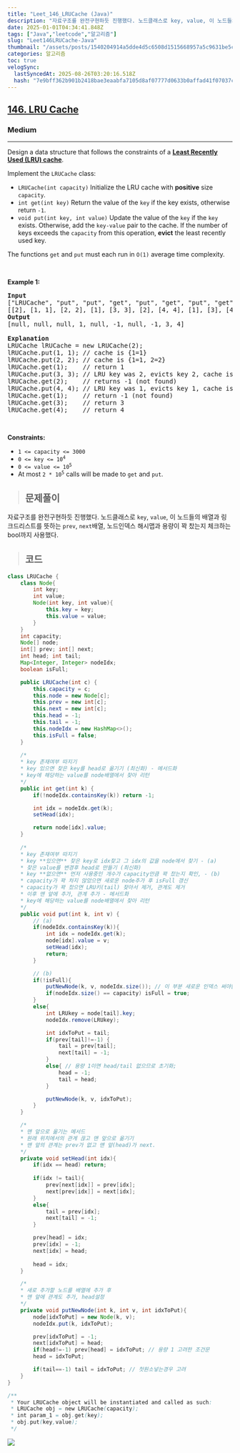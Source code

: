 ```yaml
---
title: "Leet_146_LRUCache (Java)"
description: "자료구조를 완전구현하듯 진행했다. 노드클래스로 key, value, 이 노드들의 배열과 링크드리스트를 뜻하는 prev, next배열, 노드인덱스 해시맵과 용량이 꽉 찼는지 체크하는 bool까지 사용했다.}/\*\*Your LRUCache object will be in"
date: 2025-01-01T04:34:41.848Z
tags: ["Java","leetcode","알고리즘"]
slug: "Leet146LRUCache-Java"
thumbnail: "/assets/posts/1540204914a5dde4d5c6508d1515668957a5c9631be5c727c52dd6a7bb38f475.png"
categories: 알고리즘
toc: true
velogSync:
  lastSyncedAt: 2025-08-26T03:20:16.518Z
  hash: "7e9bff362b901b2418bae3eaabfa7105d8af07777d0633b0affad41f07037cfa"
---
```


<h2><a href="https://leetcode.com/problems/lru-cache">146. LRU Cache</a></h2><h3>Medium</h3><hr><p>Design a data structure that follows the constraints of a <strong><a href="https://en.wikipedia.org/wiki/Cache_replacement_policies#LRU" target="_blank">Least Recently Used (LRU) cache</a></strong>.</p>

<p>Implement the <code>LRUCache</code> class:</p>

<ul>
	<li><code>LRUCache(int capacity)</code> Initialize the LRU cache with <strong>positive</strong> size <code>capacity</code>.</li>
	<li><code>int get(int key)</code> Return the value of the <code>key</code> if the key exists, otherwise return <code>-1</code>.</li>
	<li><code>void put(int key, int value)</code> Update the value of the <code>key</code> if the <code>key</code> exists. Otherwise, add the <code>key-value</code> pair to the cache. If the number of keys exceeds the <code>capacity</code> from this operation, <strong>evict</strong> the least recently used key.</li>
</ul>

<p>The functions <code>get</code> and <code>put</code> must each run in <code>O(1)</code> average time complexity.</p>

<p>&nbsp;</p>
<p><strong class="example">Example 1:</strong></p>

<pre>
<strong>Input</strong>
[&quot;LRUCache&quot;, &quot;put&quot;, &quot;put&quot;, &quot;get&quot;, &quot;put&quot;, &quot;get&quot;, &quot;put&quot;, &quot;get&quot;, &quot;get&quot;, &quot;get&quot;]
[[2], [1, 1], [2, 2], [1], [3, 3], [2], [4, 4], [1], [3], [4]]
<strong>Output</strong>
[null, null, null, 1, null, -1, null, -1, 3, 4]

<strong>Explanation</strong>
LRUCache lRUCache = new LRUCache(2);
lRUCache.put(1, 1); // cache is {1=1}
lRUCache.put(2, 2); // cache is {1=1, 2=2}
lRUCache.get(1);    // return 1
lRUCache.put(3, 3); // LRU key was 2, evicts key 2, cache is {1=1, 3=3}
lRUCache.get(2);    // returns -1 (not found)
lRUCache.put(4, 4); // LRU key was 1, evicts key 1, cache is {4=4, 3=3}
lRUCache.get(1);    // return -1 (not found)
lRUCache.get(3);    // return 3
lRUCache.get(4);    // return 4
</pre>

<p>&nbsp;</p>
<p><strong>Constraints:</strong></p>

<ul>
	<li><code>1 &lt;= capacity &lt;= 3000</code></li>
	<li><code>0 &lt;= key &lt;= 10<sup>4</sup></code></li>
	<li><code>0 &lt;= value &lt;= 10<sup>5</sup></code></li>
	<li>At most <code>2 * 10<sup>5</sup></code> calls will be made to <code>get</code> and <code>put</code>.</li>
</ul>

> ## 문제풀이

자료구조를 완전구현하듯 진행했다. 노드클래스로 `key`, `value`, 이 노드들의 배열과 링크드리스트를 뜻하는 `prev`, `next`배열, 노드인덱스 해시맵과 용량이 꽉 찼는지 체크하는 bool까지 사용했다.


> ## 코드

```java
class LRUCache {
    class Node{
        int key;
        int value;
        Node(int key, int value){
            this.key = key;
            this.value = value;
        }
    }
    int capacity;
    Node[] node;
    int[] prev; int[] next;
    int head; int tail;
    Map<Integer, Integer> nodeIdx;
    boolean isFull;

    public LRUCache(int c) {
        this.capacity = c;
        this.node = new Node[c];
        this.prev = new int[c];
        this.next = new int[c];
        this.head = -1;
        this.tail = -1;
        this.nodeIdx = new HashMap<>();
        this.isFull = false;
    }
    
    /*
    * key 존재여부 따지기
    * key 있으면 찾은 key를 head로 옮기기 (최신화) - 메서드화
    * key에 해당하는 value를 node배열에서 찾아 리턴
    */
    public int get(int k) {
        if(!nodeIdx.containsKey(k)) return -1;

        int idx = nodeIdx.get(k);
        setHead(idx);

        return node[idx].value;
    }
    
    /*
    * key 존재여부 따지기
    * key **있으면** 찾은 key로 idx찾고 그 idx의 값을 node에서 찾기 - (a)
    * 찾은 value를 변경후 head로 만들기 (최신화)
    * key **없으면** 먼저 사용중인 개수가 capacity만큼 꽉 찼는지 확인, - (b)
    * capacity가 꽉 차지 않았으면 새로운 node추가 후 isFull 갱신
    * capacity가 꽉 찼으면 LRU키(tail) 찾아서 제거, 관계도 제거
    * 이후 맨 앞에 추가, 관계 추가 - 메서드화
    * key에 해당하는 value를 node배열에서 찾아 리턴
    */
    public void put(int k, int v) {
        // (a)
        if(nodeIdx.containsKey(k)){
            int idx = nodeIdx.get(k);
            node[idx].value = v;
            setHead(idx);
            return;
        }

        // (b)
        if(!isFull){
            putNewNode(k, v, nodeIdx.size()); // 이 부분 새로운 인덱스 써야함
            if(nodeIdx.size() == capacity) isFull = true;
        }
        else{
            int LRUkey = node[tail].key;
            nodeIdx.remove(LRUkey);

            int idxToPut = tail;
            if(prev[tail]!=-1) {
                tail = prev[tail];
                next[tail] = -1; 
            }
            else{ // 용량 1이면 head/tail 없으므로 초기화;
                head = -1;
                tail = head;
            }

            putNewNode(k, v, idxToPut);
        }
    }

    /*
    * 맨 앞으로 옮기는 메서드
    * 원래 위치에서의 관계 끊고 맨 앞으로 옮기기
    * 맨 앞의 관계는 prev가 없고 맨 앞(head)가 next.
    */
    private void setHead(int idx){
        if(idx == head) return;
        
        if(idx != tail){
            prev[next[idx]] = prev[idx];
            next[prev[idx]] = next[idx];
        }
        else{
            tail = prev[idx];
            next[tail] = -1;
        }

        prev[head] = idx;
        prev[idx] = -1;
        next[idx] = head;
        
        head = idx;
    }

    /*
    * 새로 추가할 노드를 배열에 추가 후
    * 맨 앞에 관계도 추가, head설정
    */
    private void putNewNode(int k, int v, int idxToPut){
        node[idxToPut] = new Node(k, v);
        nodeIdx.put(k, idxToPut);

        prev[idxToPut] = -1;
        next[idxToPut] = head;
        if(head!=-1) prev[head] = idxToPut; // 용량 1 고려한 조건문
        head = idxToPut;

        if(tail==-1) tail = idxToPut; // 첫원소넣는경우 고려 
    }
}

/**
 * Your LRUCache object will be instantiated and called as such:
 * LRUCache obj = new LRUCache(capacity);
 * int param_1 = obj.get(key);
 * obj.put(key,value);
 */
```
![](/assets/posts/1540204914a5dde4d5c6508d1515668957a5c9631be5c727c52dd6a7bb38f475.png)
